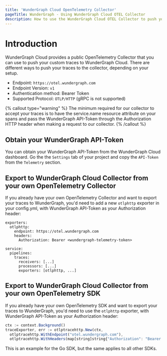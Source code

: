 ```yaml
---
title: 'WunderGraph Cloud OpenTelemetry Collector'
pageTitle: WunderGraph - Using WunderGraph Cloud OTEL Collector
description: How to use the WunderGraph Cloud OTEL Collector to push your custom traces.
---
```


# Introduction

WunderGraph Cloud provides a public OpenTelemetry Collector that you can use to push your custom traces to WunderGraph Cloud.
There are different ways to push your traces to the collector, depending on your setup.

- Endpoint: `https://otel.wundergraph.com`
- Endpoint Version: `v1`
- Authentication method: Bearer Token
- Supported Protocol: `OTLP/HTTP` (gRPC is not supported)

{% callout type="warning" %}
The minimum required for our collector to accept your traces is to have the service.name resource attribute on your spans and pass the WunderGraph API-Token through the Authorization HTTP header when making a request to our collector.
{% /callout %}

## Obtain your WunderGraph API-Token

You can obtain your WunderGraph API-Token from the WunderGraph Cloud dashboard. Go the the `Settings` tab of your project and copy the `API-Token` from the `Telemetry` section.

## Export to WunderGraph Cloud Collector from your own OpenTelemetry Collector

If you already have your own OpenTelemetry Collector and want to export your traces to WunderGraph, you'd need to add a new `otlphttp` exporter in your config.yml, with WunderGraph API-Token as your Authorization header:

```shell
exporters:
  otlphttp:
    endpoint: https://otel.wundergraph.com
    headers:
      Authorization: Bearer <wundergraph-telemetry-token>

service:
  pipelines:
    traces:
      receivers: [...]
      processors: [...]
      exporters: [otlphttp, ...]
```

## Export to WunderGraph Cloud Collector from your own OpenTelemetry SDK

If you already have your own OpenTelemetry SDK and want to export your traces to WunderGraph, you'd need to use the `otlphttp` exporter, with WunderGraph API-Token as your Authorization header:

```typescript
ctx := context.Background()
traceExporter, err := otlptracehttp.New(ctx,
  otlptracehttp.WithEndpoint("otel.wundergraph.com"),
  otlptracehttp.WithHeaders(map[string]string{"Authorization": "Bearer <YOUR WUNDERGRAPH TOKEN HERE>"}))
```

This is an example for the Go SDK, but the same applies to all other SDKs.
